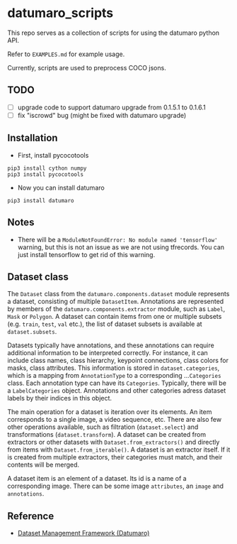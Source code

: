 # datumaro_scripts

This repo serves as a collection of scripts for using the datumaro python API.

Refer to `EXAMPLES.md` for example usage.

Currently, scripts are used to preprocess COCO jsons.

## TODO

- [ ] upgrade code to support datumaro upgrade from 0.1.5.1 to 0.1.6.1
- [ ] fix "iscrowd" bug (might be fixed with datumaro upgrade)

## Installation

- First, install pycocotools
```
pip3 install cython numpy
pip3 install pycocotools
```
- Now you can install datumaro
```
pip3 install datumaro
```

## Notes

- There will be a `ModuleNotFoundError: No module named 'tensorflow'` warning, but this is not an issue as we are not using tfrecords. You can just install tensorflow to get rid of this warning.

## Dataset class

The `Dataset` class from the `datumaro.components.dataset` module represents a dataset, consisting of multiple `DatasetItem`. Annotations are represented by members of the `datumaro.components.extractor` module, such as `Label`, `Mask` or `Polygon`. A dataset can contain items from one or multiple subsets (e.g. `train`, `test`, `val` etc.), the list of dataset subsets is available at `dataset.subsets`.

Datasets typically have annotations, and these annotations can require additional information to be interpreted correctly. For instance, it can include class names, class hierarchy, keypoint connections, class colors for masks, class attributes. This information is stored in `dataset.categories`, which is a mapping from `AnnotationType` to a corresponding ...`Categories` class. Each annotation type can have its `Categories`. Typically, there will be a `LabelCategories` object. Annotations and other categories adress dataset labels by their indices in this object.

The main operation for a dataset is iteration over its elements. An item corresponds to a single image, a video sequence, etc. There are also few other operations available, such as filtration (`dataset.select`) and transformations (`dataset.transform`). A dataset can be created from extractors or other datasets with `Dataset.from_extractors()` and directly from items with `Dataset.from_iterable()`. A dataset is an extractor itself. If it is created from multiple extractors, their categories must match, and their contents will be merged.

A dataset item is an element of a dataset. Its id is a name of a corresponding image. There can be some image `attributes`, an `image` and `annotations`.

## Reference

- [Dataset Management Framework (Datumaro)](https://github.com/openvinotoolkit/datumaro)
